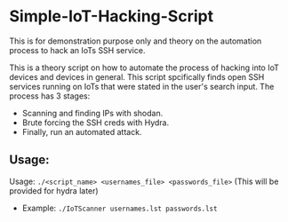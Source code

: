 # Simple-IoT-Hacking-Script
This is for demonstration purpose only and theory on the automation process to hack an IoTs SSH service.

This is a theory script on how to automate the process of hacking into IoT devices and devices in general.
This script spcifically finds open SSH services running on IoTs that were stated in the user's search input.
The process has 3 stages:
* Scanning and finding IPs with shodan. 
* Brute forcing the SSH creds with Hydra.
* Finally, run an automated attack.

## Usage:
Usage: `./<script_name> <usernames_file> <passwords_file>` (This will be provided for hydra later)
* Example: `./IoTScanner usernames.lst passwords.lst`
